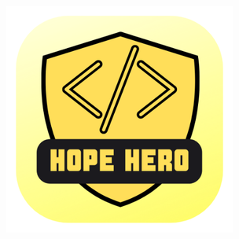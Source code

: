 </p>
  <p align="center">
    <img width="460" height="460" src="assets/images/image.png">
  </p>
</p>
